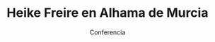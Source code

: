 ---
layout: post
title: "Heike Freire en Alhama de Murcia"
subtitle: "Conferencia"
background: "/img/posts/bg-alhama.jpg"
eventDate: 2019-02-09 19:00:00 +0100
placeName: "Casa de la Cultura, Alhama de Murcia."
placeMapsUrl: https://www.google.es/maps/place/Casa+De+La+Cultura/@37.8508669,-1.4291304,17z/data=!3m1!4b1!4m5!3m4!1s0xd648e8dac18a665:0x8a353c478ef0cca2!8m2!3d37.8508627!4d-1.4269417
category: "local"
tags: "alhama"
speakers:
    - name: "Heike Freire"
---